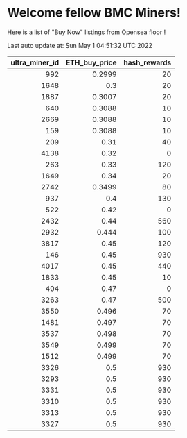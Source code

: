 # Welcome fellow BMC Miners!
Here is a list of "Buy Now" listings from Opensea floor !


Last auto update at: Sun May  1 04:51:32 UTC 2022


|   ultra_miner_id |   ETH_buy_price |   hash_rewards |
|-----------------:|----------------:|---------------:|
|              992 |          0.2999 |             20 |
|             1648 |          0.3    |             20 |
|             1887 |          0.3007 |             20 |
|              640 |          0.3088 |             10 |
|             2669 |          0.3088 |             10 |
|              159 |          0.3088 |             10 |
|              209 |          0.31   |             40 |
|             4138 |          0.32   |              0 |
|              263 |          0.33   |            120 |
|             1649 |          0.34   |             20 |
|             2742 |          0.3499 |             80 |
|              937 |          0.4    |            130 |
|              522 |          0.42   |              0 |
|             2432 |          0.44   |            560 |
|             2932 |          0.444  |            100 |
|             3817 |          0.45   |            120 |
|              146 |          0.45   |            930 |
|             4017 |          0.45   |            440 |
|             1833 |          0.45   |             10 |
|              404 |          0.47   |              0 |
|             3263 |          0.47   |            500 |
|             3550 |          0.496  |             70 |
|             1481 |          0.497  |             70 |
|             3537 |          0.498  |             70 |
|             3549 |          0.499  |             70 |
|             1512 |          0.499  |             70 |
|             3326 |          0.5    |            930 |
|             3293 |          0.5    |            930 |
|             3331 |          0.5    |            930 |
|             3310 |          0.5    |            930 |
|             3313 |          0.5    |            930 |
|             3327 |          0.5    |            930 |
